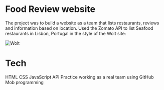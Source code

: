 # Food Review website

The project was to build a website as a team that lists restaurants, reviews and information based on location. Used the Zomato API to list Seafood restaurants in Lisbon, Portugal in the style of the Wolt site:

![Wolt](https://i.imgur.com/MlNJIYD.png)

# Tech

HTML
CSS
JavaScript 
API
Practice working as a real team using GitHub 
Mob programming
